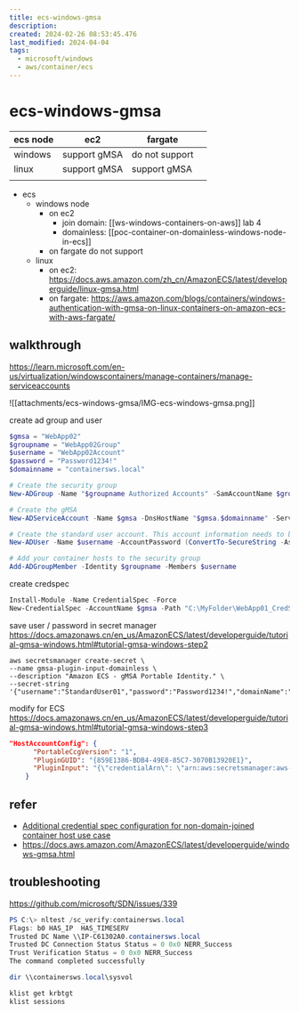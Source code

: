 ```yaml
---
title: ecs-windows-gmsa
description: 
created: 2024-02-26 08:53:45.476
last_modified: 2024-04-04
tags:
  - microsoft/windows
  - aws/container/ecs
---
```

# ecs-windows-gmsa

| ecs node | ec2          | fargate        |     |
| -------- | ------------ | -------------- | --- |
| windows  | support gMSA | do not support |     |
| linux    | support gMSA | support gMSA   |     |
|          |              |                |     |


- ecs
    - windows node
        - on ec2 
            - join domain: [[ws-windows-containers-on-aws]] lab 4
            - domainless: [[poc-container-on-domainless-windows-node-in-ecs]] 
        - on fargate do not support
    - linux
        - on ec2: https://docs.aws.amazon.com/zh_cn/AmazonECS/latest/developerguide/linux-gmsa.html
        - on fargate: https://aws.amazon.com/blogs/containers/windows-authentication-with-gmsa-on-linux-containers-on-amazon-ecs-with-aws-fargate/


## walkthrough
https://learn.microsoft.com/en-us/virtualization/windowscontainers/manage-containers/manage-serviceaccounts

![[attachments/ecs-windows-gmsa/IMG-ecs-windows-gmsa.png]]

create ad group and user
```powershell
$gmsa = "WebApp02"
$groupname = "WebApp02Group"
$username = "WebApp02Account"
$password = "Password1234!"
$domainname = "containersws.local"

# Create the security group
New-ADGroup -Name "$groupname Authorized Accounts" -SamAccountName $groupname -GroupScope DomainLocal

# Create the gMSA
New-ADServiceAccount -Name $gmsa -DnsHostName "$gmsa.$domainname" -ServicePrincipalNames "host/$gmsa", "host/$gmsa.$domainname" -PrincipalsAllowedToRetrieveManagedPassword $groupname

# Create the standard user account. This account information needs to be stored in a secret store and will be retrieved by the ccg.exe hosted plug-in to retrieve the gMSA password. Replace 'StandardUser01' and 'p@ssw0rd' with a unique username and password. We recommend using a random, long, machine-generated password.
New-ADUser -Name $username -AccountPassword (ConvertTo-SecureString -AsPlainText $password -Force) -Enabled 1

# Add your container hosts to the security group
Add-ADGroupMember -Identity $groupname -Members $username

```

create credspec
```powershell
Install-Module -Name CredentialSpec -Force
New-CredentialSpec -AccountName $gmsa -Path "C:\MyFolder\WebApp01_CredSpec.json"
```

save user / password in secret manager
https://docs.amazonaws.cn/en_us/AmazonECS/latest/developerguide/tutorial-gmsa-windows.html#tutorial-gmsa-windows-step2
```
aws secretsmanager create-secret \
--name gmsa-plugin-input-domainless \
--description "Amazon ECS - gMSA Portable Identity." \
--secret-string '{"username":"StandardUser01","password":"Password1234!","domainName":"containersws.local"}'
```

modify for ECS 
https://docs.amazonaws.cn/en_us/AmazonECS/latest/developerguide/tutorial-gmsa-windows.html#tutorial-gmsa-windows-step3
```json
"HostAccountConfig": {
      "PortableCcgVersion": "1",
      "PluginGUID": "{859E1386-BDB4-49E8-85C7-3070B13920E1}",
      "PluginInput": "{\"credentialArn\": \"arn:aws:secretsmanager:aws-region:111122223333:secret:gmsa-plugin-input\"}"
    }
```


## refer
- [Additional credential spec configuration for non-domain-joined container host use case](https://learn.microsoft.com/en-us/virtualization/windowscontainers/manage-containers/manage-serviceaccounts#additional-credential-spec-configuration-for-non-domain-joined-container-host-use-case) 
- https://docs.aws.amazon.com/AmazonECS/latest/developerguide/windows-gmsa.html


## troubleshooting
https://github.com/microsoft/SDN/issues/339
```powershell
PS C:\> nltest /sc_verify:containersws.local
Flags: b0 HAS_IP  HAS_TIMESERV
Trusted DC Name \\IP-C61302A0.containersws.local
Trusted DC Connection Status Status = 0 0x0 NERR_Success
Trust Verification Status = 0 0x0 NERR_Success
The command completed successfully

```

```powershell
dir \\containersws.local\sysvol

```

```powershell
klist get krbtgt
klist sessions
```



